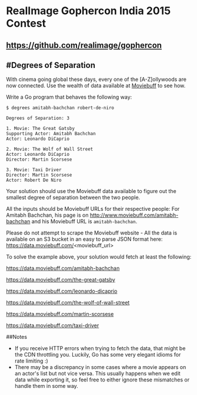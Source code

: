 # RealImage Gophercon India 2015 Contest
https://github.com/realimage/gophercon
---

#Degrees of Separation
---

With cinema going global these days, every one of the [A-Z]ollywoods are now connected. Use the wealth of data available at [Moviebuff](http://www.moviebuff.com) to see how.

Write a Go program that behaves the following way:

```
$ degrees amitabh-bachchan robert-de-niro

Degrees of Separation: 3

1. Movie: The Great Gatsby
Supporting Actor: Amitabh Bachchan
Actor: Leonardo DiCaprio

2. Movie: The Wolf of Wall Street
Actor: Leonardo DiCaprio
Director: Martin Scorsese

3. Movie: Taxi Driver
Director: Martin Scorsese
Actor: Robert De Niro
```

Your solution should use the Moviebuff data available to figure out the smallest degree of separation between the two people.

All the inputs should be Moviebuff URLs for their respective people: For Amitabh Bachchan, his page is on http://www.moviebuff.com/amitabh-bachchan and his Moviebuff URL is `amitabh-bachchan`.

Please do not attempt to scrape the Moviebuff website - All the data is available on an S3 bucket in an easy to parse JSON format here: https://data.moviebuff.com/<moviebuff_url>

To solve the example above, your solution would fetch at least the following:

https://data.moviebuff.com/amitabh-bachchan

https://data.moviebuff.com/the-great-gatsby

https://data.moviebuff.com/leonardo-dicaprio

https://data.moviebuff.com/the-wolf-of-wall-street

https://data.moviebuff.com/martin-scorsese

https://data.moviebuff.com/taxi-driver

##Notes
* If you receive HTTP errors when trying to fetch the data, that might be the CDN throttling you. Luckily, Go has some very elegant idioms for rate limiting :)
* There may be a discrepancy in some cases where a movie appears on an actor's list but not vice versa. This usually happens when we edit data while exporting it, so feel free to either ignore these mismatches or handle them in some way.
